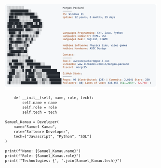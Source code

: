 <a href="https://github.com/Andrew6rant/Andrew6rant">
  <picture>
    <source media="(prefers-color-scheme: dark)" srcset="https://raw.githubusercontent.com/Andrew6rant/Andrew6rant/main/dark_mode.svg">
    <img alt="Andrew Grant's GitHub Profile README" src="https://raw.githubusercontent.com/Andrew6rant/Andrew6rant/main/light_mode.svg">
  </picture>
</a>

```class Developer:
    def __init__(self, name, role, tech):
        self.name = name
        self.role = role
        self.tech = tech

Samuel_Kamau = Developer(
    name="Samuel Kamau",
    role="Software Developer",
    tech=["Javascript", "Python", "SQL"]
)

print(f"Name: {Samuel_Kamau.name}")
print(f"Role: {Samuel_Kamau.role}")
print(f"Technologies: {', '.join(Samuel_Kamau.tech)}")




```
